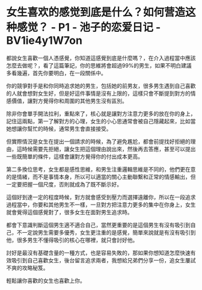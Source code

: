 # 女生喜欢的感觉到底是什么？如何营造这种感觉？ - P1 - 池子的恋爱日记 - BV1ie4y1W7on

都說女生喜歡一個人憑感覺，你知道這感覺到底是什麼嗎？，在介入過程當中應該怎麼去做呢？，看了這篇筆記，你的思維將會超過99%的男生，如果不明白建議多看幾遍，首先你要明白，在一段關係中。

你的競爭對手是和你同時追求她的男生，包括她的前男友，很多男生遇到自己喜歡的人就會想對女生好，但是好這件事情是沒有上限的，這樣只會不斷提到對方的情感價值，讓對方覺得你和周圍的其他男生沒有區別。

除非你會單手開法拉利，重點來了，核心就是讓對方注意力更多的放在你的身上，記住這兩點，第一了解對方的心理，女生的小心思通常會被自己隱藏起來，比如當她想讓你幫忙的時候，通常男生會直接接受。

但實際情況是女生在提出一個請求的時候，為了避免尷尬，都會前提找好拒絕的理由，這時候需要先拒絕，讓女生把這個理由說出來，然後再去答應，甚至可以提出一些既簡單的條件，這樣會讓對方覺得你的付出成本更高。

第二多換位思考，女生都是感性思維，和男生注重邏輯思維是不同的，他們更在意的是情緒，而不是事情本身，所以可以適當的關心主動聯繫和正常的情感輸出，但一定要把握一個尺度，否則就成為了既不斷示好。

這個好到達一定的程度時候，對方就會感受到壓力而選擇遠離你，所以在一段追求過程當中，你要和其他男生不一樣，一旦對方把注意力更多的集中在你身上，女生就會覺得這個感覺對了，很多女生在面對男生追求時。

都會下意識判斷這個男生適不適合自己，當然更重要的是這個男生有沒有吸引到自己，不一定說男生需要多優秀，女生更注重的是感覺，簡單來說就是有沒有吸引到他，很多男生不懂得吸引的核心在哪裡，就只會討好他。

討好是最沒有基礎含量的一種方式，也是容易失敗的，那如果你想知道怎麼快速有效吸引到自己喜歡女生，後台留言追求兩者，我想給兄弟們分享一份，追女生屢試不爽的攻略秘笈。

輕鬆讓你喜歡的女生也喜歡上你。